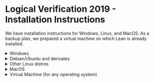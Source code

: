 # Logical Verification 2019 - Installation Instructions

We have installation instructions for Windows, Linux, and MacOS.
As a backup plan, we prepared a virtual machine on which
Lean is already installed.

<details><summary>Windows</summary>

## Windows

### Get Lean

* Install Git for Windows: https://gitforwindows.org/.
  Accept all default answers during the installation
  (or, if you would like to minimize the installation,
  you may deselect all components on the "Select components"
  question)

* Start the newly installed `Git Bash` by searching for it in the Windows
search bar.

* In Git Bash, run the command `curl https://raw.githubusercontent.com/Kha/elan/master/elan-init.sh -sSf | sh`

* Press `[Enter]` to proceed with the installation.

* Run `echo 'PATH="$HOME/.elan/bin:$PATH"' >> $HOME/.profile`

* Run `source $HOME/.elan/env`

* Close Git Bash

### Get Python

* Download the [Python installer](https://www.python.org/ftp/python/3.7.4/python-3.7.4-amd64.exe) and run it.
* Check `Add Python 3.7 to PATH`.
* Click on `Install Now`.
* Navigate to the folder where Python was installed. A reliable way to do this is to search for `python` in the Start Menu -> right click `Python 3.x (xx-bit)` -> open file location -> right click `Python 3.x (xx-bit)` -> open file location. The default location is something like `C:\Users\<user>\AppData\Local\Programs\Python\Python37-32`.
* Copy the file `python.exe` to `python3.exe`.
* Open Git Bash (type `git bash` in the Start Menu)
* Test whether everything is working by typing `python3 --version` and `pip3 --version`. If both commands give a short output and no error, everything is set up correctly.
* If `pip3 --version` doesn't give any output, run the command `python3 -m pip install --upgrade pip`, which should fix it.

### Configure Git

* Run `git config --global core.autocrlf input` in Git Bash

### Install Lean Tools

* in Git Bash, run:

    * `curl https://raw.githubusercontent.com/leanprover-community/mathlib-tools/master/scripts/remote-install-update-mathlib.sh -sSf | bash` 

    * `source ~/.profile`


### Installing and configuring the editor

1. Install [VS Code](https://code.visualstudio.com/) (You can accept all default options).
2. Launch VS Code.
3. Click on the extension icon ![(image of icon)](https://github.com/leanprover-community/mathlib/raw/master/docs/install/new-extensions-icon.png) 
   (or ![(image of icon)](https://github.com/leanprover-community/mathlib/raw/master/docs/install/extensions-icon.png) in older versions) in the side bar on the left edge of 
   the screen (or press `Shift-Ctrl-c`) and search for `leanprover`.
4. Click "install" and wait for the installation to complete.
5. Press `ctrl-shift-p` to open the command palette, and type
  `Select Default Shell`, press enter, then select `git bash` from   the menu.
6. Verify Lean is working:
Create a new file using `ctrl-N`,
save it using `ctrl-S`, and
name it `test.lean` 
in an arbitrary directory.
Write `#eval 1+1` into the new file.
A green line should appear underneath `#eval 1+1`, and hovering the mouse over it you should see `2`
displayed.



### Install our logical verification repository

* Close VSCode

* Open Git Bash

* In Git Bash, use `cd` to go to the directory you want to place the project in  (a new folder will be created for it at that location). For instance, you can use `cd ~/Documents` to go to your personal Documents folder.

* Run these commands in Git Bash:

  * `git clone https://github.com/blanchette/logical_verification_2019`

  * `cd logical_verification_2019`

  * `leanpkg configure`

  * `update-mathlib`

  * `leanpkg build`

* launch VScode

* In the `File` menu, click `Open folder`, and choose the folder `logical_verification_2019` (not one of its subfolders). If you used `~/Documents` above, it will be located in your `Documents` folder.

* In the file explorer on the left-hand side, you will find all 
exercises and homework in the `lean` folder,
as we upload them.

* You can retrieve the newest exercises and homework that we upload by clicking the two arrows forming a circle in the bottom left corner.

</details>


<details><summary>Debian/Ubuntu and derivates</summary>


## Debian/Ubuntu and derivates

### Install Lean

* Open a terminal.

* `wget -q https://raw.githubusercontent.com/leanprover-community/mathlib-tools/master/scripts/install_debian.sh && bash install_debian.sh ; rm -f install_debian.sh && source ~/.profile`
(will take some time)

### Install our logical verification repository

* Use `cd` to go to the directory you want to place the project in  (a new folder will be created for it at that location).

* `git clone https://github.com/blanchette/logical_verification_2019`

* `cd logical_verification_2019`

* `leanpkg configure`

* `update-mathlib`

* `leanpkg build`

* launch VScode, either through your application menu or by typing `code`

* On the main screen, or in the `File` menu, click `Open folder`, and choose the folder `logical_verification_2019` (not one of its subfolders).

* In the file explorer on the left-hand side, you will find all 
exercises and homework in the `lean` folder,
as we upload them.

* You can retrieve the newest exercises and homework that we upload by clicking the two arrows forming a circle in the bottom left corner.

</details>


<details><summary>Other Linux distros</summary>

## Other Linux distros

Follow [these instructions](https://github.com/leanprover-community/mathlib/blob/master/docs/install/linux.md) and proceed by the instructions "Install our logical verification repository"
for Debian/Ubunutu above.

</details>


<details><summary>MacOS</summary>

## MacOS

* Open a terminal

* Install homebrew by running
`/usr/bin/ruby -e "$(curl -fsSL https://raw.githubusercontent.com/Homebrew/install/master/install)"`. Press enter to continue
and enter your password.

* Run `brew install gmp coreutils`

* Run `curl https://raw.githubusercontent.com/Kha/elan/master/elan-init.sh -sSf | sh`.
Hit enter to proceed with the installation.

* Run `source $HOME/.elan/env`

* Run `curl https://raw.githubusercontent.com/leanprover-community/mathlib-tools/master/scripts/remote-install-update-mathlib.sh -sSf | bash`. Press `y` if you are asked whether you want to install python3 and pip3.

* Run `source ~/.profile`

### Set up VSCode

1. Download [VS Code](https://code.visualstudio.com/).
Open `Finder`, click on `Downloads`,
and drag the downloaded file `Visual Studio Code` into `Applications`.
2. Open `Launchpad` and launch `Visual Studio Code`.
Add `Visual Studio Code` to your Dock by right-clicking on the icon to bring up the context menu and choosing `Options`, `Keep in Dock`.
3. Click on the extension icon ![(image of icon)](https://github.com/leanprover-community/mathlib/raw/master/docs/install/new-extensions-icon.png) 
   (or ![(image of icon)](https://github.com/leanprover-community/mathlib/raw/master/docs/install/extensions-icon.png) in older versions) in the side bar on the left edge of 
   the screen (or press `Shift-Command-X`) and search for `leanprover`.
4. Click `install`.
5.  Verify Lean is working:
Create a new file using `Command-N`,
save it using `Command-S`, and
name it `test.lean` 
in an arbitrary directory.
Write `#eval 1+1` into the new file.
A green line should appear underneath `#eval 1+1`, and hovering the mouse over it you should see `2`
displayed.

### Install our logical verification repository

* Open a terminal.

* Use `cd` to go to the directory you want to place the project in  (a new folder will be created for it at that location),
for example you can use `~/Documents`.

* `git clone https://github.com/blanchette/logical_verification_2019`

* `cd logical_verification_2019`

* `leanpkg configure`

* `update-mathlib`

* `leanpkg build`

* open VScode again

* Inn the `File` menu, click `Open`, and choose the folder `logical_verification_2019` (not one of its subfolders). If you used `~/Documents` above, it will be in the `Documents` folder.

* In the file explorer on the left-hand side, you will find all 
exercises and homework in the `lean` folder,
as we upload them.

* You can retrieve the newest exercises and homework that we upload by clicking the two arrows forming a circle in the bottom left corner.

</details>


<details><summary>Virtual Machine (for any operating system)</summary>

* Download and install VirtualBox: https://www.virtualbox.org/
(Other virtualization software should also work)

* Download the virtual machine:
https://drive.google.com/drive/folders/15R22c3iiYn4a2USkOFU6PvW6KbsS4-B0?usp=sharing

* Open VirtualBox and import the downloaded file via `File > Import Appliance`.

* Start the virtual machine by clicking the `Start` button.

* Open VSCode by clicking on the blue ribbon on the left.

</details>
